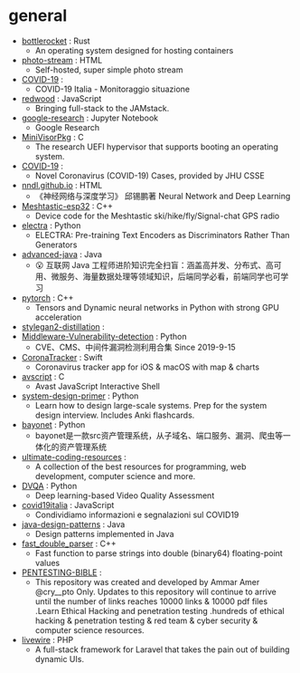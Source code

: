# general
- [bottlerocket](https://github.com/bottlerocket-os/bottlerocket) : Rust
  - An operating system designed for hosting containers
- [photo-stream](https://github.com/maxvoltar/photo-stream) : HTML
  - Self-hosted, super simple photo stream
- [COVID-19](https://github.com/pcm-dpc/COVID-19) : 
  - COVID-19 Italia - Monitoraggio situazione
- [redwood](https://github.com/redwoodjs/redwood) : JavaScript
  - Bringing full-stack to the JAMstack.
- [google-research](https://github.com/google-research/google-research) : Jupyter Notebook
  - Google Research
- [MiniVisorPkg](https://github.com/tandasat/MiniVisorPkg) : C
  - The research UEFI hypervisor that supports booting an operating system.
- [COVID-19](https://github.com/CSSEGISandData/COVID-19) : 
  - Novel Coronavirus (COVID-19) Cases, provided by JHU CSSE
- [nndl.github.io](https://github.com/nndl/nndl.github.io) : HTML
  - 《神经网络与深度学习》 邱锡鹏著 Neural Network and Deep Learning
- [Meshtastic-esp32](https://github.com/meshtastic/Meshtastic-esp32) : C++
  - Device code for the Meshtastic ski/hike/fly/Signal-chat GPS radio
- [electra](https://github.com/google-research/electra) : Python
  - ELECTRA: Pre-training Text Encoders as Discriminators Rather Than Generators
- [advanced-java](https://github.com/doocs/advanced-java) : Java
  - 😮 互联网 Java 工程师进阶知识完全扫盲：涵盖高并发、分布式、高可用、微服务、海量数据处理等领域知识，后端同学必看，前端同学也可学习
- [pytorch](https://github.com/pytorch/pytorch) : C++
  - Tensors and Dynamic neural networks in Python with strong GPU acceleration
- [stylegan2-distillation](https://github.com/EvgenyKashin/stylegan2-distillation) : 
- [Middleware-Vulnerability-detection](https://github.com/mai-lang-chai/Middleware-Vulnerability-detection) : Python
  - CVE、CMS、中间件漏洞检测利用合集 Since 2019-9-15
- [CoronaTracker](https://github.com/MhdHejazi/CoronaTracker) : Swift
  - Coronavirus tracker app for iOS & macOS with map & charts
- [avscript](https://github.com/taviso/avscript) : C
  - Avast JavaScript Interactive Shell
- [system-design-primer](https://github.com/donnemartin/system-design-primer) : Python
  - Learn how to design large-scale systems. Prep for the system design interview. Includes Anki flashcards.
- [bayonet](https://github.com/CTF-MissFeng/bayonet) : Python
  - bayonet是一款src资产管理系统，从子域名、端口服务、漏洞、爬虫等一体化的资产管理系统
- [ultimate-coding-resources](https://github.com/PizzaPokerGuy/ultimate-coding-resources) : 
  - A collection of the best resources for programming, web development, computer science and more.
- [DVQA](https://github.com/Tencent/DVQA) : Python
  - Deep learning-based Video Quality Assessment
- [covid19italia](https://github.com/emergenzeHack/covid19italia) : JavaScript
  - Condividiamo informazioni e segnalazioni sul COVID19
- [java-design-patterns](https://github.com/iluwatar/java-design-patterns) : Java
  - Design patterns implemented in Java
- [fast_double_parser](https://github.com/lemire/fast_double_parser) : C++
  - Fast function to parse strings into double (binary64) floating-point values
- [PENTESTING-BIBLE](https://github.com/blaCCkHatHacEEkr/PENTESTING-BIBLE) : 
  - This repository was created and developed by Ammar Amer @cry__pto Only. Updates to this repository will continue to arrive until the number of links reaches 10000 links & 10000 pdf files .Learn Ethical Hacking and penetration testing .hundreds of ethical hacking & penetration testing & red team & cyber security & computer science resources.
- [livewire](https://github.com/livewire/livewire) : PHP
  - A full-stack framework for Laravel that takes the pain out of building dynamic UIs.
